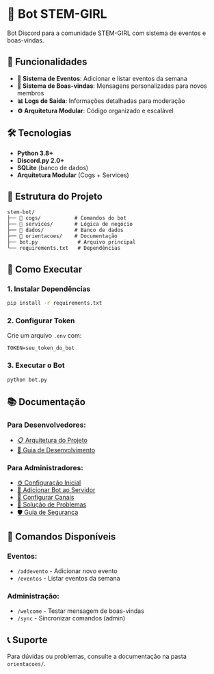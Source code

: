# 🤖 Bot STEM-GIRL

Bot Discord para a comunidade STEM-GIRL com sistema de eventos e boas-vindas.

## 🚀 Funcionalidades

- **📅 Sistema de Eventos**: Adicionar e listar eventos da semana
- **👋 Sistema de Boas-vindas**: Mensagens personalizadas para novos membros
- **📊 Logs de Saída**: Informações detalhadas para moderação
- **⚙️ Arquitetura Modular**: Código organizado e escalável

## 🛠️ Tecnologias

- **Python 3.8+**
- **Discord.py 2.0+**
- **SQLite** (banco de dados)
- **Arquitetura Modular** (Cogs + Services)

## 📁 Estrutura do Projeto

```
stem-bot/
├── 📁 cogs/           # Comandos do bot
├── 📁 services/       # Lógica de negócio
├── 📁 dados/          # Banco de dados
├── 📁 orientacoes/    # Documentação
├── bot.py             # Arquivo principal
└── requirements.txt   # Dependências
```

## 🚀 Como Executar

### 1. **Instalar Dependências**
```bash
pip install -r requirements.txt
```

### 2. **Configurar Token**
Crie um arquivo `.env` com:
```
TOKEN=seu_token_do_bot
```

### 3. **Executar o Bot**
```bash
python bot.py
```

## 📚 Documentação

### **Para Desenvolvedores:**
- [📋 Arquitetura do Projeto](orientacoes/ARQUITETURA.md)
- [🔧 Guia de Desenvolvimento](orientacoes/DESENVOLVIMENTO.md)

### **Para Administradores:**
- [⚙️ Configuração Inicial](orientacoes/CONFIGURACAO.md)
- [🔗 Adicionar Bot ao Servidor](orientacoes/ADICIONAR_BOT.md)
- [🔧 Configurar Canais](orientacoes/CONFIGURAR_CANAIS.md)
- [🚨 Solução de Problemas](orientacoes/SOLUCAO_PROBLEMAS.md)
- [🛡️ Guia de Segurança](orientacoes/SEGURANCA.md)

## 🎯 Comandos Disponíveis

### **Eventos:**
- `/addevento` - Adicionar novo evento
- `/eventos` - Listar eventos da semana

### **Administração:**
- `/welcome` - Testar mensagem de boas-vindas
- `/sync` - Sincronizar comandos (admin)

## 📞 Suporte

Para dúvidas ou problemas, consulte a documentação na pasta `orientacoes/`.
